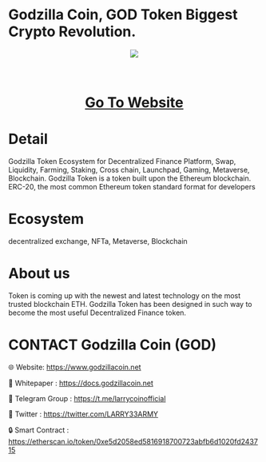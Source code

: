 # Godzilla Coin, GOD Token Biggest Crypto Revolution.

<div align="center"><img src="(https://godzillacoin.net/wp-content/uploads/2023/04/TOPGOD-2.fw_.fw_-1.png))" /><br />
</div>
<div align="center">
  <h1><br />
    <a href="https://godzillacoin.net/" target="_blank">Go To Website<br />
</a></h1>
</div>


# Detail

Godzilla Token Ecosystem for Decentralized Finance Platform, Swap, Liquidity, Farming, Staking, Cross chain, Launchpad, Gaming, Metaverse, Blockchain. Godzilla Token is a token built upon the Ethereum blockchain. ERC-20, the most common Ethereum token standard format for developers

# Ecosystem
decentralized exchange, NFTa, Metaverse, Blockchain

# About us
Token is coming up with the newest and latest technology on the most trusted blockchain ETH. Godzilla Token has been designed in such way to become the most useful Decentralized Finance token.

# CONTACT Godzilla Coin (GOD)

🌐 Website: https://www.godzillacoin.net

📄 Whitepaper : https://docs.godzillacoin.net

👨 Telegram Group : https://t.me/larrycoinofficial

🔷 Twitter : https://twitter.com/LARRY33ARMY

🔒 Smart Contract : https://etherscan.io/token/0xe5d2058ed5816918700723abfb6d1020fd243715
